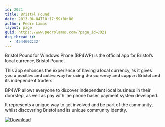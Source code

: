 ```yaml
---
id: 2021
title: Bristol Pound
date: 2013-08-04T10:17:59+00:00
author: Pedro Lamas
layout: page
guid: https://www.pedrolamas.com/?page_id=2021
dsq_thread_id:
  - '4544602232'
---
```


Bristol Pound for Windows Phone (BP4WP) is the official app for Bristol’s local currency, Bristol Pound.

This app enhances the experience of having a local currency, as it gives you a positive and active way for using the currency and support Bristol and its independent traders.

BP4WP allows everyone to discover independent local business in their doorstep, as well as pay with the phone based payment system developed.

It represents a unique way to get involved and be part of the community, whilst discovering Bristol and its unique community identity.

[![Download](/wp-content/uploads/2013/08/258x67_WPS_Download_cyan.png)](http://windowsphone.com/s?appid=35de9c7d-4337-4228-8c76-bec79525bddd)
